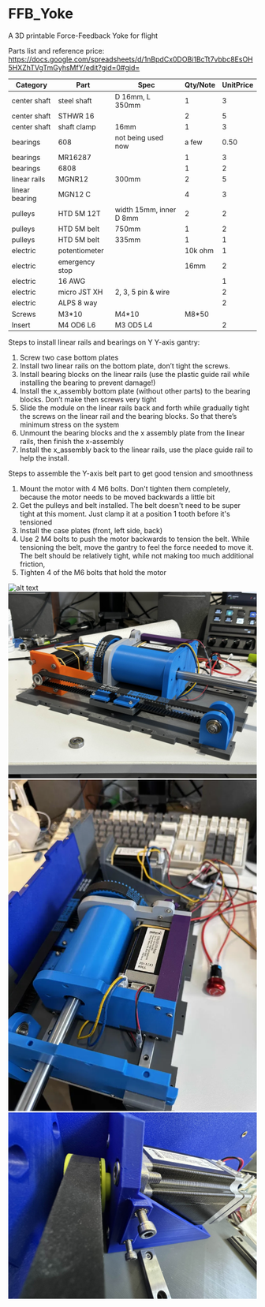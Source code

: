 # FFB_Yoke
A 3D printable Force-Feedback Yoke for flight

Parts list and reference price:
https://docs.google.com/spreadsheets/d/1nBpdCx0DOBi1BcTt7vbbc8EsOH5HXZhTVgTmGyhsMfY/edit?gid=0#gid=

| Category | Part | Spec | Qty/Note | UnitPrice |
| --- | --- | --- | --- | --- |
| center shaft | steel shaft | D 16mm, L 350mm | 1 | 3 |
| center shaft | STHWR 16 |  | 2 | 5 |
| center shaft | shaft clamp | 16mm | 1 | 3 |
| bearings | 608 | not being used now | a few | 0.50 |
| bearings | MR16287 |  | 1 | 3 |
| bearings | 6808 |  | 1 | 2 |
| linear rails | MGNR12 | 300mm | 2 | 5 |
| linear bearing | MGN12 C |  | 4 | 3 |
| pulleys | HTD 5M 12T | width 15mm, inner D 8mm | 2 | 2 |
| pulleys | HTD 5M belt | 750mm | 1 | 2 |
| pulleys | HTD 5M belt | 335mm | 1 | 1 |
| electric | potentiometer |  | 10k ohm | 1 |
| electric | emergency stop |  | 16mm | 2 |
| electric | 16 AWG |  |  | 1 |
| electric | micro JST XH | 2, 3, 5 pin & wire |  | 2 |
| electric | ALPS 8 way |  |  | 2 |
| Screws | M3*10 | M4*10 | M8*50 |  |
| Insert | M4 OD6 L6 | M3 OD5 L4 |  | 2 |


Steps to install linear rails and bearings on Y Y-axis gantry:

1. Screw two case bottom plates
2. Install two linear rails on the bottom plate, don’t tight the screws.
3. Install bearing blocks on the linear rails (use the plastic guide rail while installing the bearing to prevent damage!)
4. Install the x_assembly bottom plate (without other parts) to the bearing blocks. Don’t make then screws very tight
5. Slide the module on the linear rails back and forth while gradually tight the screws on the linear rail and the bearing blocks. So that there’s minimum stress on the system
6. Unmount the bearing blocks and the x assembly plate from the linear rails, then finish the x-assembly
7. Install the x_assembly back to the linear rails, use the place guide rail to help the install.

Steps to assemble the Y-axis belt part to get good tension and smoothness

1. Mount the motor with 4 M6 bolts. Don't tighten them completely, because the motor needs to be moved backwards a little bit
2. Get the pulleys and belt installed. The belt doesn't need to be super tight at this moment. Just clamp it at a position 1 tooth before it's tensioned
3. Install the case plates (front, left side, back)
4. Use 2 M4 bolts to push the motor backwards to tension the belt. While tensioning the belt, move the gantry to feel the force needed to move it. The belt should be relatively tight, while not making too much additional friction, 
5. Tighten 4 of the M6 bolts that hold the motor

![alt text](https://github.com/yuchenyan0107/FFB_Yoke/blob/main/pictures/front.png "front view")
![alt text](https://github.com/yuchenyan0107/FFB_Yoke/blob/main/pictures/side.jpg "picture from the side")
![alt text](https://github.com/yuchenyan0107/FFB_Yoke/blob/main/pictures/top_side.webp "picture from the side")
![alt text](https://github.com/yuchenyan0107/FFB_Yoke/blob/main/pictures/belt_tensioner.jpg "Y_motor_belt")

